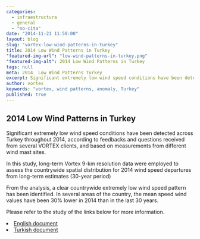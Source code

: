 ```yaml
---
categories: 
  - infraestructura
  - general
  - "no-cita"
date: "2014-11-21 11:59:00"
layout: blog
slug: "vortex-low-wind-patterns-in-turkey"
title: 2014 Low Wind Patterns in Turkey
"featured-img-url": "low-wind-patterns-in-turkey.png"
"featured-img-alt": 2014 Low Wind Patterns in Turkey
tags: null
meta: 2014  Low Wind Patterns Turkey
excerpt: Significant extremely low wind speed conditions have been detected across Turkey throughout 2014.
author: vortex
keywords: "vortex, wind patterns, anomaly, Turkey"
published: true
---
```


## 2014 Low Wind Patterns in Turkey

Significant extremely low wind speed conditions have been detected across Turkey
throughout 2014, according to feedbacks and questions received from several VORTEX clients, and based on measurements from different wind mast sites.

In this study, long-term Vortex 9-km resolution data were employed to assess the countrywide spatial distribution for 2014 wind speed departures from long-term estimates (30-year period)

From the analysis, a clear countrywide extremely low wind speed pattern has been identified. In several areas of the country, the mean speed wind values have been 30% lower in 2014 than in the last 30 years.

Please refer to the study of the links below for more information.
<p>
<li><a href=/assets/docs/low_wind_turkey_EN.pdf>English document</a>
<li><a href=/assets/docs/low_wind_turkey_TK.pdf>Turkish document</a>


